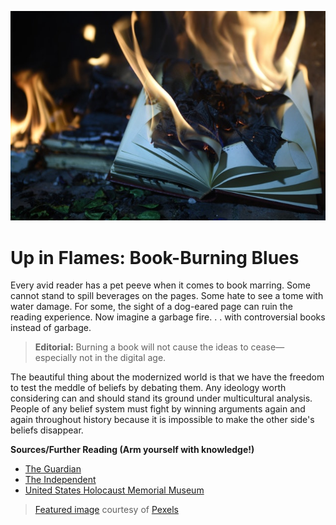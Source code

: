 ![Blazing Books](https://github.com/MMOG77/01-My-Blog/blob/master/Blazing_Books.jpeg)
# Up in Flames: Book-Burning Blues

Every avid reader has a pet peeve when it comes to book marring. Some cannot stand to spill beverages on the pages. Some hate to see a tome with water damage. For some, the sight of a dog-eared page can ruin the reading experience. Now imagine a garbage fire. . . with controversial books instead of garbage.

> **Editorial:** Burning a book will not cause the ideas to cease&mdash;especially not in the digital age.

The beautiful thing about the modernized world is that we have the freedom to test the meddle of beliefs by debating them. Any ideology worth considering can and should stand its ground under multicultural analysis. People of any belief system must fight by winning arguments again and again throughout history because it is impossible to make the other side's beliefs disappear.

**Sources/Further Reading (Arm yourself with knowledge!)**
* [The Guardian](https://www.theguardian.com/books/2010/sep/10/book-burning-quran-history-nazis)
* [The Independent](https://www.independent.co.uk/news/world/americas/burning-the-koran-is-not-radical-says-controversial-american-pastor-terry-jones-as-he-searches-for-9985986.html)
* [United States Holocaust Memorial Museum](https://www.ushmm.org/collections/bibliography/1933-book-burnings#h16)

> [Featured image](https://www.pexels.com/photo/burning-book-page-1474928/) courtesy of [Pexels](https://www.pexels.com/)
